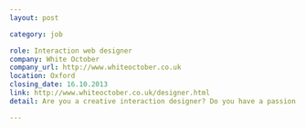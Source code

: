 ```yaml
---
layout: post

category: job

role: Interaction web designer
company: White October
company_url: http://www.whiteoctober.co.uk
location: Oxford
closing_date: 16.10.2013
link: http://www.whiteoctober.co.uk/designer.html
detail: Are you a creative interaction designer? Do you have a passion for web and mobile? Do you love designing beautiful digital interfaces that bring simplicity and ease of use to complex tasks? We are looking for a talented designer to join our team.

---
```

